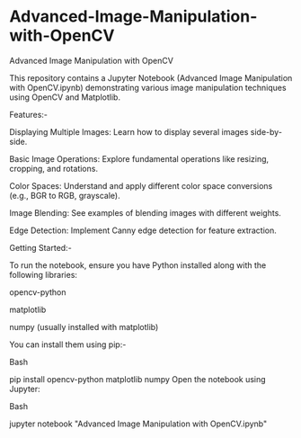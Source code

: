 # Advanced-Image-Manipulation-with-OpenCV
Advanced Image Manipulation with OpenCV

This repository contains a Jupyter Notebook (Advanced Image Manipulation with OpenCV.ipynb) demonstrating various image manipulation techniques using OpenCV and Matplotlib.

Features:-

Displaying Multiple Images: Learn how to display several images side-by-side.

Basic Image Operations: Explore fundamental operations like resizing, cropping, and rotations.

Color Spaces: Understand and apply different color space conversions (e.g., BGR to RGB, grayscale).

Image Blending: See examples of blending images with different weights.

Edge Detection: Implement Canny edge detection for feature extraction.

Getting Started:-

To run the notebook, ensure you have Python installed along with the following libraries:

opencv-python

matplotlib

numpy (usually installed with matplotlib)


You can install them using pip:-

Bash

pip install opencv-python matplotlib numpy
Open the notebook using Jupyter:

Bash

jupyter notebook "Advanced Image Manipulation with OpenCV.ipynb"

